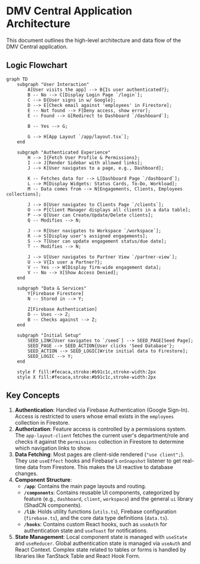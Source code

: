 
# DMV Central Application Architecture

This document outlines the high-level architecture and data flow of the DMV Central application.

## Logic Flowchart

```mermaid
graph TD
    subgraph "User Interaction"
        A[User visits the app] --> B{Is user authenticated?};
        B -- No --> C[Display Login Page `/login`];
        C --> D{User signs in w/ Google};
        D --> E[Check email against 'employees' in Firestore];
        E -- Not found --> F[Deny access, show error];
        E -- Found --> G[Redirect to Dashboard `/dashboard`];

        B -- Yes --> G;

        G --> H[App Layout `/app/layout.tsx`];
    end

    subgraph "Authenticated Experience"
        H --> I{Fetch User Profile & Permissions};
        I --> J[Render Sidebar with allowed links];
        J --> K[User navigates to a page, e.g., Dashboard];

        K -- Fetches data for --> L[Dashboard Page `/dashboard`];
        L --> M[Display Widgets: Status Cards, To-Do, Workload];
        M -- Data comes from --> N[Engagements, Clients, Employees collections];

        J --> O[User navigates to Clients Page `/clients`];
        O --> P[Client Manager displays all clients in a data table];
        P --> Q[User can Create/Update/Delete clients];
        Q -- Modifies --> N;

        J --> R[User navigates to Workspace `/workspace`];
        R --> S[Display user's assigned engagements];
        S --> T[User can update engagement status/due date];
        T -- Modifies --> N;

        J --> U[User navigates to Partner View `/partner-view`];
        U --> V{Is user a Partner?};
        V -- Yes --> W[Display firm-wide engagement data];
        V -- No --> X[Show Access Denied];
    end

    subgraph "Data & Services"
        Y[Firebase Firestore]
        N -- Stored in --> Y;

        Z[Firebase Authentication]
        D -- Uses --> Z;
        B -- Checks against --> Z;
    end

    subgraph "Initial Setup"
        SEED_LINK[User navigates to `/seed`] --> SEED_PAGE[Seed Page];
        SEED_PAGE --> SEED_ACTION{User clicks 'Seed Database'};
        SEED_ACTION --> SEED_LOGIC[Write initial data to Firestore];
        SEED_LOGIC --> Y;
    end

    style F fill:#fecaca,stroke:#b91c1c,stroke-width:2px
    style X fill:#fecaca,stroke:#b91c1c,stroke-width:2px
```

## Key Concepts

1.  **Authentication**: Handled via Firebase Authentication (Google Sign-In). Access is restricted to users whose email exists in the `employees` collection in Firestore.
2.  **Authorization**: Feature access is controlled by a permissions system. The `app-layout-client` fetches the current user's department/role and checks it against the `permissions` collection in Firestore to determine which navigation links to show.
3.  **Data Fetching**: Most pages are client-side rendered (`"use client";`). They use `useEffect` hooks and Firebase's `onSnapshot` listener to get real-time data from Firestore. This makes the UI reactive to database changes.
4.  **Component Structure**:
    *   **`/app`**: Contains the main page layouts and routing.
    *   **`/components`**: Contains reusable UI components, categorized by feature (e.g., `dashboard`, `client`, `workspace`) and the general `ui` library (ShadCN components).
    *   **`/lib`**: Holds utility functions (`utils.ts`), Firebase configuration (`firebase.ts`), and the core data type definitions (`data.ts`).
    *   **`/hooks`**: Contains custom React hooks, such as `useAuth` for authentication state and `useToast` for notifications.
5.  **State Management**: Local component state is managed with `useState` and `useReducer`. Global authentication state is managed via `useAuth` and React Context. Complex state related to tables or forms is handled by libraries like TanStack Table and React Hook Form.

